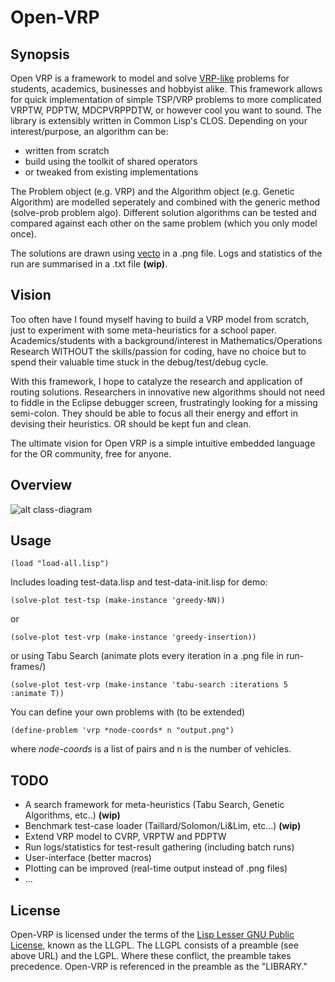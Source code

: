 # Open-VRP

## Synopsis

Open VRP is a framework to model and solve [VRP-like](http://neo.lcc.uma.es/radi-aeb/WebVRP/) problems for students, academics, businesses and hobbyist alike. This framework allows for quick implementation of simple TSP/VRP problems to more complicated VRPTW, PDPTW, MDCPVRPPDTW, or however cool you want to sound. The library is extensibly written in Common Lisp's CLOS. Depending on your interest/purpose, an algorithm can be:

* written from scratch
* build using the toolkit of shared operators
* or tweaked from existing implementations

The Problem object (e.g. VRP) and the Algorithm object (e.g. Genetic Algorithm) are modelled seperately and combined with the generic method (solve-prob problem algo). Different solution algorithms can be tested and compared against each other on the same problem (which you only model once).

The solutions are drawn using [vecto](http://www.xach.com/lisp/vecto/) in a .png file. Logs and statistics of the run are summarised in a .txt file **(wip)**.

## Vision

Too often have I found myself having to build a VRP model from scratch, just to experiment with some meta-heuristics for a school paper. Academics/students with a background/interest in Mathematics/Operations Research WITHOUT the skills/passion for coding, have no choice but to spend their valuable time stuck in the debug/test/debug cycle.

With this framework, I hope to catalyze the research and application of routing solutions. Researchers in innovative new algorithms should not need to fiddle in the Eclipse debugger screen, frustratingly looking for a missing semi-colon. They should be able to focus all their energy and effort in devising their heuristics. OR should be kept fun and clean.

The ultimate vision for Open VRP is a simple intuitive embedded language for the OR community, free for anyone.

## Overview

![alt class-diagram](https://github.com/mck-/Open-VRP/blob/master/class-diagram.png?raw=true "Class-diagram")

## Usage
   
```
(load "load-all.lisp")
```
Includes loading test-data.lisp and test-data-init.lisp for demo:

```
(solve-plot test-tsp (make-instance 'greedy-NN))
```
or

```
(solve-plot test-vrp (make-instance 'greedy-insertion))
```

or using Tabu Search (animate plots every iteration in a .png file in run-frames/)

```
(solve-plot test-vrp (make-instance 'tabu-search :iterations 5 :animate T))
```

You can define your own problems with (to be extended)

```
(define-problem 'vrp *node-coords* n "output.png")
```
where *node-coords* is a list of pairs and n is the number of vehicles.


## TODO

* A search framework for meta-heuristics (Tabu Search, Genetic Algorithms, etc..) **(wip)**
* Benchmark test-case loader (Taillard/Solomon/Li&Lim, etc...) **(wip)**
* Extend VRP model to CVRP, VRPTW and PDPTW
* Run logs/statistics for test-result gathering (including batch runs)
* User-interface (better macros)
* Plotting can be improved (real-time output instead of .png files)
* ...

## License

Open-VRP is licensed under the terms of the [Lisp Lesser GNU
Public License](http://opensource.franz.com/preamble.html), known as
the LLGPL.  The LLGPL consists of a preamble (see above URL) and the
LGPL.  Where these conflict, the preamble takes precedence. 
Open-VRP is referenced in the preamble as the "LIBRARY."
